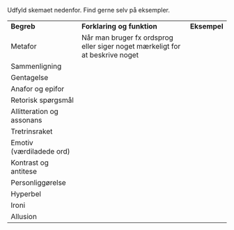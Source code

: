 Udfyld skemaet nedenfor. Find gerne selv på eksempler.

|                           |                                                                              |              |
| ------------------------- | ---------------------------------------------------------------------------- | ------------ |
| **Begreb**                | **Forklaring og funktion**                                                   | **Eksempel** |
| Metafor                   | Når man bruger fx ordsprog eller siger noget mærkeligt for at beskrive noget |              |
| Sammenligning             |                                                                              |              |
| Gentagelse                |                                                                              |              |
| Anafor og epifor          |                                                                              |              |
| Retorisk spørgsmål        |                                                                              |              |
| Allitteration og assonans |                                                                              |              |
| Tretrinsraket             |                                                                              |              |
| Emotiv (værdiladede ord)  |                                                                              |              |
| Kontrast og antitese      |                                                                              |              |
| Personliggørelse          |                                                                              |              |
| Hyperbel                  |                                                                              |              |
| Ironi                     |                                                                              |              |
| Allusion                  |                                                                              |              |

